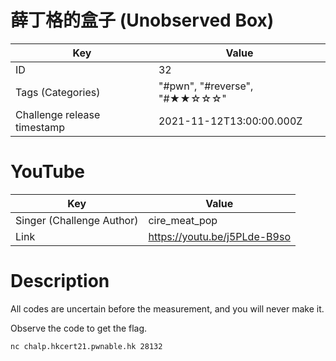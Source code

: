 # 薛丁格的盒子 (Unobserved Box)


| Key | Value |
| --- | ----- |
| ID | 32 |
| Tags (Categories) | "#pwn", "#reverse", "#★★☆☆☆" |
| Challenge release timestamp | 2021-11-12T13:00:00.000Z |

# YouTube

| Key | Value |
| --- | ----- |
| Singer (Challenge Author) | cire_meat_pop
| Link | https://youtu.be/j5PLde-B9so

# Description

All codes are uncertain before the measurement, and you will never make it.

Observe the code to get the flag.

```bash
nc chalp.hkcert21.pwnable.hk 28132
```